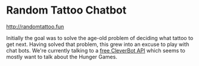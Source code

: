 # Random Tattoo Chatbot

http://randomtattoo.fun

Initially the goal was to solve the age-old problem of deciding what tattoo to get next. Having solved that problem, this grew into an excuse to play with chat bots. We're currently talking to a [free CleverBot API](https://cleverbot.io/) which seems to mostly want to talk about the Hunger Games.
